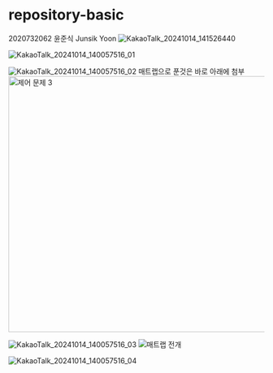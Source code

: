 # repository-basic
2020732062 윤준식 Junsik Yoon
![KakaoTalk_20241014_141526440](https://github.com/user-attachments/assets/4290dda4-a4d8-4b2b-8d39-4605e164fb20)

![KakaoTalk_20241014_140057516_01](https://github.com/user-attachments/assets/814b2aa3-0593-4b74-bd26-bec001882b54)

![KakaoTalk_20241014_140057516_02](https://github.com/user-attachments/assets/0351671b-b940-4c69-b42c-cc233ac6bc7f)
매트랩으로 푼것은 바로 아래에 첨부
<img width="505" alt="제어 문제 3 " src="https://github.com/user-attachments/assets/e5a00115-15a8-4a38-963d-96a44a12799b">

![KakaoTalk_20241014_140057516_03](https://github.com/user-attachments/assets/7b80353e-d717-4c74-92dc-0339642a552c)
![매트랩 전개](https://github.com/user-attachments/assets/b1b8587c-6984-4952-b925-3964d5e7d027)

![KakaoTalk_20241014_140057516_04](https://github.com/user-attachments/assets/2039d786-a224-46a8-bf3a-3ab3956c73dd)

